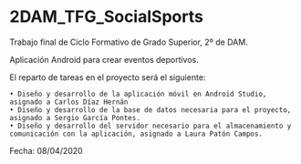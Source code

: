 # 2DAM_TFG_SocialSports
Trabajo final de Ciclo Formativo de Grado Superior, 2º de DAM.

Aplicación Android para crear eventos deportivos.

El reparto de tareas en el proyecto será el siguiente:

    • Diseño y desarrollo de la aplicación móvil en Android Studio, asignado a Carlos Díaz Hernán
    • Diseño y desarrollo de la base de datos necesaria para el proyecto, asignado a Sergio García Pontes.
    • Diseño y desarrollo del servidor necesario para el almacenamiento y comunicación con la aplicación, asignado a Laura Patón Campos.

Fecha: 08/04/2020
